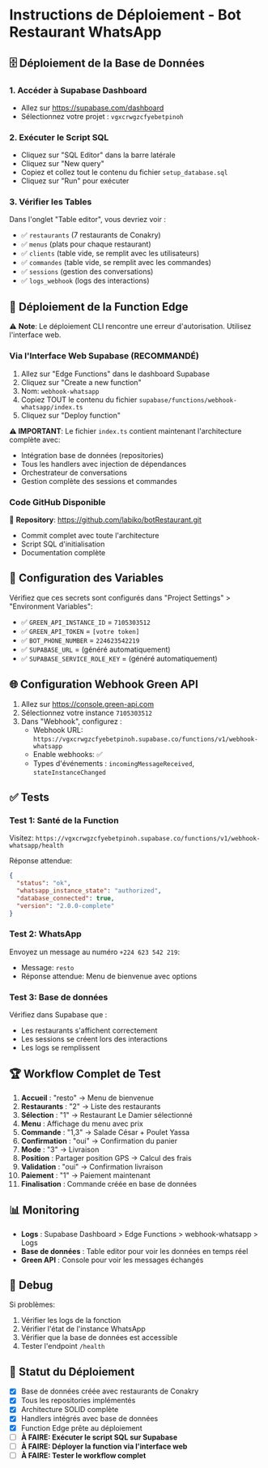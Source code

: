 # Instructions de Déploiement - Bot Restaurant WhatsApp

## 🗄️ Déploiement de la Base de Données

### 1. Accéder à Supabase Dashboard
- Allez sur https://supabase.com/dashboard
- Sélectionnez votre projet : `vgxcrwgzcfyebetpinoh`

### 2. Exécuter le Script SQL
- Cliquez sur "SQL Editor" dans la barre latérale
- Cliquez sur "New query" 
- Copiez et collez tout le contenu du fichier `setup_database.sql`
- Cliquez sur "Run" pour exécuter

### 3. Vérifier les Tables
Dans l'onglet "Table editor", vous devriez voir :
- ✅ `restaurants` (7 restaurants de Conakry)
- ✅ `menus` (plats pour chaque restaurant)
- ✅ `clients` (table vide, se remplit avec les utilisateurs)
- ✅ `commandes` (table vide, se remplit avec les commandes)
- ✅ `sessions` (gestion des conversations)
- ✅ `logs_webhook` (logs des interactions)

## 🚀 Déploiement de la Function Edge

⚠️ **Note**: Le déploiement CLI rencontre une erreur d'autorisation. Utilisez l'interface web.

### Via l'Interface Web Supabase (RECOMMANDÉ)
1. Allez sur "Edge Functions" dans le dashboard Supabase
2. Cliquez sur "Create a new function"
3. Nom: `webhook-whatsapp`
4. Copiez TOUT le contenu du fichier `supabase/functions/webhook-whatsapp/index.ts`
5. Cliquez sur "Deploy function"

**⚠️ IMPORTANT**: Le fichier `index.ts` contient maintenant l'architecture complète avec:
- Intégration base de données (repositories)
- Tous les handlers avec injection de dépendances
- Orchestrateur de conversations
- Gestion complète des sessions et commandes

### Code GitHub Disponible
📂 **Repository**: https://github.com/labiko/botRestaurant.git
- Commit complet avec toute l'architecture
- Script SQL d'initialisation
- Documentation complète

## 🔧 Configuration des Variables

Vérifiez que ces secrets sont configurés dans "Project Settings" > "Environment Variables":
- ✅ `GREEN_API_INSTANCE_ID` = `7105303512`
- ✅ `GREEN_API_TOKEN` = `[votre token]`
- ✅ `BOT_PHONE_NUMBER` = `224623542219`
- ✅ `SUPABASE_URL` = (généré automatiquement)
- ✅ `SUPABASE_SERVICE_ROLE_KEY` = (généré automatiquement)

## 🌐 Configuration Webhook Green API

1. Allez sur https://console.green-api.com
2. Sélectionnez votre instance `7105303512`
3. Dans "Webhook", configurez :
   - Webhook URL: `https://vgxcrwgzcfyebetpinoh.supabase.co/functions/v1/webhook-whatsapp`
   - Enable webhooks: ✅
   - Types d'événements : `incomingMessageReceived`, `stateInstanceChanged`

## ✅ Tests

### Test 1: Santé de la Function
Visitez: `https://vgxcrwgzcfyebetpinoh.supabase.co/functions/v1/webhook-whatsapp/health`

Réponse attendue:
```json
{
  "status": "ok",
  "whatsapp_instance_state": "authorized",
  "database_connected": true,
  "version": "2.0.0-complete"
}
```

### Test 2: WhatsApp
Envoyez un message au numéro `+224 623 542 219`:
- Message: `resto`
- Réponse attendue: Menu de bienvenue avec options

### Test 3: Base de données
Vérifiez dans Supabase que :
- Les restaurants s'affichent correctement
- Les sessions se créent lors des interactions
- Les logs se remplissent

## 🏆 Workflow Complet de Test

1. **Accueil** : "resto" → Menu de bienvenue
2. **Restaurants** : "2" → Liste des restaurants  
3. **Sélection** : "1" → Restaurant Le Damier sélectionné
4. **Menu** : Affichage du menu avec prix
5. **Commande** : "1,3" → Salade César + Poulet Yassa
6. **Confirmation** : "oui" → Confirmation du panier
7. **Mode** : "3" → Livraison
8. **Position** : Partager position GPS → Calcul des frais
9. **Validation** : "oui" → Confirmation livraison  
10. **Paiement** : "1" → Paiement maintenant
11. **Finalisation** : Commande créée en base de données

## 📊 Monitoring

- **Logs** : Supabase Dashboard > Edge Functions > webhook-whatsapp > Logs
- **Base de données** : Table editor pour voir les données en temps réel
- **Green API** : Console pour voir les messages échangés

## 🔧 Debug

Si problèmes:
1. Vérifier les logs de la fonction
2. Vérifier l'état de l'instance WhatsApp 
3. Vérifier que la base de données est accessible
4. Tester l'endpoint `/health`

## 🎯 Statut du Déploiement

- [x] Base de données créée avec restaurants de Conakry
- [x] Tous les repositories implémentés
- [x] Architecture SOLID complète  
- [x] Handlers intégrés avec base de données
- [x] Function Edge prête au déploiement
- [ ] **À FAIRE: Exécuter le script SQL sur Supabase**
- [ ] **À FAIRE: Déployer la function via l'interface web**
- [ ] **À FAIRE: Tester le workflow complet**